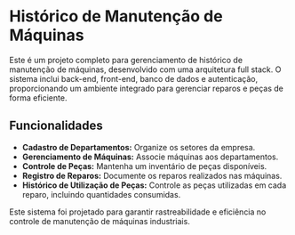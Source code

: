 # Histórico de Manutenção de Máquinas

Este é um projeto completo para gerenciamento de histórico de manutenção de máquinas, desenvolvido com uma arquitetura full stack. O sistema inclui back-end, front-end, banco de dados e autenticação, proporcionando um ambiente integrado para gerenciar reparos e peças de forma eficiente.

## Funcionalidades

- **Cadastro de Departamentos:** Organize os setores da empresa.  
- **Gerenciamento de Máquinas:** Associe máquinas aos departamentos.  
- **Controle de Peças:** Mantenha um inventário de peças disponíveis.  
- **Registro de Reparos:** Documente os reparos realizados nas máquinas.  
- **Histórico de Utilização de Peças:** Controle as peças utilizadas em cada reparo, incluindo quantidades consumidas.  

Este sistema foi projetado para garantir rastreabilidade e eficiência no controle de manutenção de máquinas industriais.  
